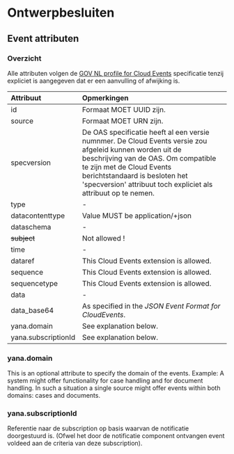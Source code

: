 # Ontwerpbesluiten

## Event attributen

### Overzicht

Alle attributen volgen de [GOV NL profile for Cloud Events](https://vng-realisatie.github.io/NL-GOV-profile-for-CloudEvents/) specificatie tenzij expliciet is aangegeven dat er een aanvulling of afwijking is. 

Attribuut           | Opmerkingen
| :--- | :--- 
id                  | Formaat MOET UUID zijn.
source              | Formaat MOET URN zijn.
specversion         | De OAS specificatie heeft al een versie numnmer. De Cloud Events versie zou afgeleid kunnen worden uit de beschrijving van de OAS. Om compatible te zijn met de Cloud Events berichtstandaard is besloten het 'specversion' attribuut toch expliciet als attribuut op te nemen.
type                | -
datacontenttype     | Value MUST be application/+json
dataschema          | -
~~subject~~         | Not allowed !
time                | -
dataref             | This Cloud Events extension is allowed.
sequence            | This Cloud Events extension is allowed.
sequencetype        | This Cloud Events extension is allowed.
data                | -
data_base64         | As specified in the _JSON Event Format for CloudEvents_.
yana.domain         | See explanation below.
yana.subscriptionId | See explanation below.

### yana.domain

This is an optional attribute to specify the domain of the events.
Example: A system might offer functionality for case handling and for document handling. In such a situation a single source might offer events within both domains: cases and documents.

### yana.subscriptionId

Referentie naar de subscription op basis waarvan de notificatie doorgestuurd is. (Ofwel het door de notificatie component ontvangen event voldeed aan de criteria van deze subscription).

